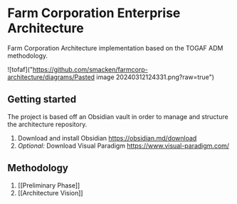 # Farm Corporation Enterprise Architecture

Farm Corporation Architecture implementation based on the TOGAF ADM methodology.

![tofaf]("https://github.com/smacken/farmcorp-architecture/diagrams/Pasted image 20240312124331.png?raw=true")
## Getting started

The project is based off an Obsidian vault in order to manage and structure the architecture repository.
1. Download and install Obsidian https://obsidian.md/download
2. _Optional:_ Download Visual Paradigm https://www.visual-paradigm.com/

## Methodology

1. [[Preliminary Phase]]
2. [[Architecture Vision]]
